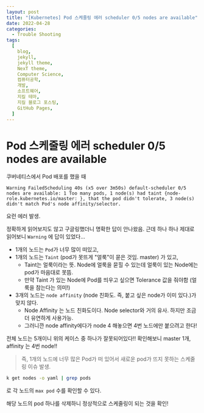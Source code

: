 ```yaml
---
layout: post
title: "[Kubernetes] Pod 스케줄링 에러 scheduler 0/5 nodes are available"
date: 2022-04-28
categories:
  - Trouble Shooting
tags:
  [
    blog,
    jekyll,
    jekyll theme,
    NexT theme,
    Computer Science,
    컴퓨터공학,
    개발,
    소프트웨어,
    지킬 테마,
    지킬 블로그 포스팅,
    GitHub Pages,
  ]
---
```


# Pod 스케줄링 에러 scheduler 0/5 nodes are available

쿠버네티스에서 Pod 배포를 했을 때

`Warning FailedScheduling 40s (x5 over 3m50s) default-scheduler 0/5 nodes are available: 1 Too many pods, 1 node(s) had taint {node-role.kubernetes.io/master: }, that the pod didn't tolerate, 3 node(s) didn't match Pod's node affinity/selector.`

요런 에러 발생.

정확하게 읽어보지도 않고 구글링했더니 명확한 답이 안나왔음.
근데 하나 하나 제대로 읽어보니 `Warning` 에 답이 있었다...

- 1개의 노드는 `Pod`가 너무 많이 떠있고,
- 1개의 노드는 `Taint` (pod가 못뜨게 "얼룩"이 묻은 것임. master) 가 있고,
  - Taint는 얼룩이라는 뜻. Node에 얼룩을 묻힐 수 있는데 얼룩이 있는 Node에는 pod가 마음대로 못뜸.
  - 만약 Taint 가 있는 Node에 Pod를 띄우고 싶으면 Tolerance 값을 줘야함 (얼룩을 참는다는 의미!)
- 3개의 노드는 `node affinity` (node 친화도. 즉, 붙고 싶은 node가 이미 있다.)가 맞지 않다.
  - Node Affinity 는 노드 친화도이다. Node selector와 거의 유사. 하지만 조금 더 유연하게 사용가능.
  - 그러니깐 node affinity에다가 node 4 해놓으면 4번 노드에만 붙으려고 한다!

전체 노드는 5개이니 위의 케이스 중 하나가 잘못되어있다!!
확인해보니 master 1개, affinity 는 4번 node!!

> 즉, 1개의 노드에 너무 많은 Pod가 떠 있어서 새로운 pod가 뜨지 못하는 스케줄링 이슈 발생.

```sh
k get nodes -o yaml | grep pods
```

로 각 노드의 `max pod` 수를 확인할 수 있다.

해당 노드의 pod 하나를 삭제하니 정상적으로 스케줄링이 되는 것을 확인!
